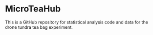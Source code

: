 # MicroTeaHub
This is a GitHub repository for statistical analysis code and data for the drone tundra tea bag experiment.
